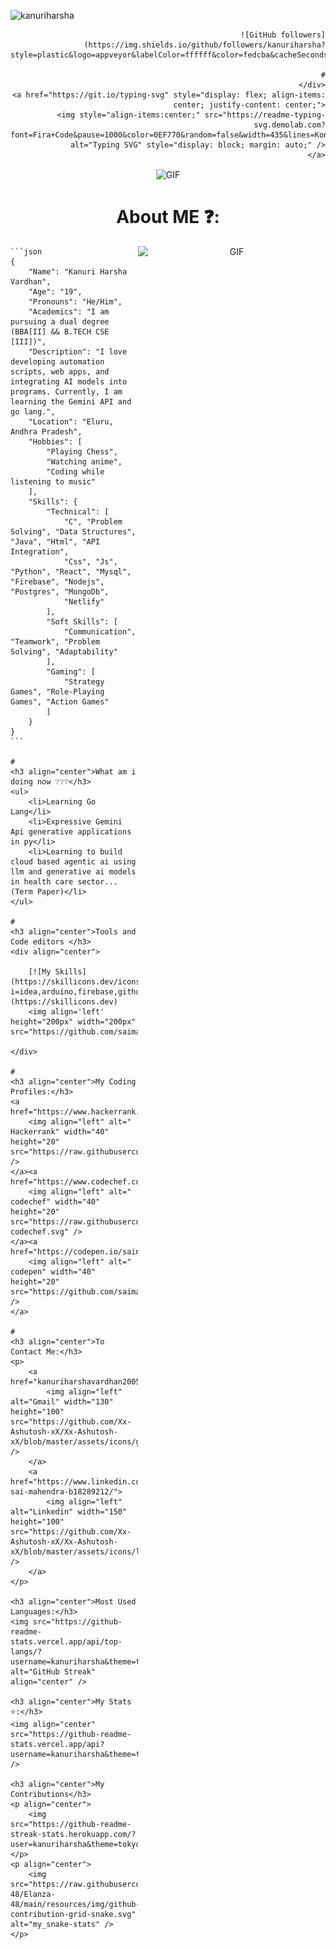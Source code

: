 <div style="text-align: center; margin: auto;">
    <div align="right">
        <p align="left"> <img src="https://komarev.com/ghpvc/?username=kanuriharsha&label=Profile%20views&color=0e75b6&style=flat" alt="kanuriharsha" /> </p>

        ![GitHub followers](https://img.shields.io/github/followers/kanuriharsha?style=plastic&logo=appveyor&labelColor=ffffff&color=fedcba&cacheSeconds=3900)

        #
    </div>
    <a href="https://git.io/typing-svg" style="display: flex; align-items: center; justify-content: center;">
        <img style="align-items:center;" src="https://readme-typing-svg.demolab.com?font=Fira+Code&pause=1000&color=0EF770&random=false&width=435&lines=Kon'nichiva!;I+am+K+Harsha+%F0%9F%98%8E" alt="Typing SVG" style="display: block; margin: auto;" />
    </a>
</div>

<div align="center">
    <img hight="100" width="200" alt="GIF" align="center" src="https://media.tenor.com/hVRhFeDFW6oAAAAi/anime-wave.gif">
</div>

<h1 align='center'>About ME ❓:</h1>
<div style="align-items: right;">
    <img alt="GIF" align='right' width=300px height=300px
        src="https://github.com/kanuriharsha/newgitpro/blob/a05b6d217534b4e78c51edc661d1c7575f03426f/Assets/dumb-san.gif">
</div>
<div style=" align-items: left; text-align:left">

    ```json
    {
        "Name": "Kanuri Harsha Vardhan",
        "Age": "19",
        "Pronouns": "He/Him",
        "Academics": "I am pursuing a dual degree (BBA[II] && B.TECH CSE [III])",
        "Description": "I love developing automation scripts, web apps, and integrating AI models into programs. Currently, I am learning the Gemini API and go lang.",
        "Location": "Eluru, Andhra Pradesh",
        "Hobbies": [
            "Playing Chess",
            "Watching anime",
            "Coding while listening to music"
        ],
        "Skills": {
            "Technical": [
                "C", "Problem Solving", "Data Structures", "Java", "Html", "API Integration",
                "Css", "Js", "Python", "React", "Mysql", "Firebase", "Nodejs", "Postgres", "MongoDb",
                "Netlify"
            ],
            "Soft Skills": [
                "Communication", "Teamwork", "Problem Solving", "Adaptability"
            ],
            "Gaming": [
                "Strategy Games", "Role-Playing Games", "Action Games"
            ]
        }
    }
    ```

    #
    <h3 align="center">What am i doing now ❔❔❔</h3>
    <ul>
        <li>Learning Go Lang</li>
        <li>Expressive Gemini Api generative applications in py</li>
        <li>Learning to build cloud based agentic ai using llm and generative ai models in health care sector... (Term Paper)</li>
    </ul>

    #
    <h3 align="center">Tools and Code editors </h3>
    <div align="center">

        [![My Skills](https://skillicons.dev/icons?i=idea,arduino,firebase,github,gcp,vscode,postman,notion,codepen,figma,pycharm,eclipse&perline=5)](https://skillicons.dev)
        <img align='left' height="200px" width="200px" src="https://github.com/saimahendra282/saimahendra282/blob/29053d5af566013a37a2c105a9f03609e3d9bb85/Assets/I%20only%20use%20notepad%20for%20coding.gif">

    </div>

    #
    <h3 align="center">My Coding Profiles:</h3>
    <a href="https://www.hackerrank.com/profile/h2200030548">
        <img align="left" alt=" Hackerrank" width="40" height="20" src="https://raw.githubusercontent.com/saimahendra282/saimahendra282/90b3b1517edf404909783b61e862af0f032f419c/Assets/hackerrank.svg" />
    </a><a href="https://www.codechef.com/users/sai_30548">
        <img align="left" alt=" codechef" width="40" height="20" src="https://raw.githubusercontent.com/saimahendra282/saimahendra282/6bd1be0f42410982a0d9e6bed2c811ce54d5ccb0/Assets/icons8-codechef.svg" />
    </a><a href="https://codepen.io/saimahendra">
        <img align="left" alt=" codepen" width="40" height="20" src="https://github.com/saimahendra282/saimahendra282/blob/main/Assets/fincodepen.png" />
    </a>

    #
    <h3 align="center">To Contact Me:</h3>
    <p>
        <a href="kanuriharshavardhan2005@gmail.com">
            <img align="left" alt="Gmail" width="130" height="100" src="https://github.com/Xx-Ashutosh-xX/Xx-Ashutosh-xX/blob/master/assets/icons/gmail.png" />
        </a>
        <a href="https://www.linkedin.com/in/bejawada-sai-mahendra-b18289212/">
            <img align="left" alt="Linkedin" width="150" height="100" src="https://github.com/Xx-Ashutosh-xX/Xx-Ashutosh-xX/blob/master/assets/icons/linkedin.png" />
        </a>
    </p>

    <h3 align="center">Most Used Languages:</h3>
    <img src="https://github-readme-stats.vercel.app/api/top-langs/?username=kanuriharsha&theme=tokyonight&show_icons=true&hide_border=false&layout=compact" alt="GitHub Streak" align="center" />

    <h3 align="center">My Stats ⭐:</h3>
    <img align="center" src="https://github-readme-stats.vercel.app/api?username=kanuriharsha&theme=tokyonight&show_icons=true&hide_border=false&count_private=true" />

    <h3 align="center">My Contributions</h3>
    <p align="center">
        <img src="https://github-readme-streak-stats.herokuapp.com/?user=kanuriharsha&theme=tokyonight&hide_border=false">
    </p>
    <p align="center">
        <img src="https://raw.githubusercontent.com/Elanza-48/Elanza-48/main/resources/img/github-contribution-grid-snake.svg" alt="my_snake-stats" />
    </p>
</div>
